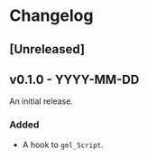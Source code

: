 # Changelog

## [Unreleased]

## v0.1.0 - YYYY-MM-DD

An initial release.

### Added

- A hook to `gml_Script`.
